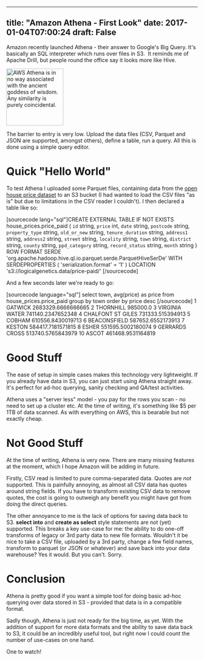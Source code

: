 
---
title: "Amazon Athena - First Look"
date: 2017-01-04T07:00:24
draft: False
---

Amazon recently launched Athena - their answer to Google's Big Query. It's basically an SQL interpreter which runs over files in S3. &nbsp;It reminds me of Apache Drill, but people round the office say it looks more like Hive.

<img class="noborder aligncenter wp-image-1241 size-thumbnail" src="http://logicalgenetics.com/wp-content/uploads/2017/01/athena-150x150.jpg" alt="AWS Athena is in no way associated with the ancient goddess of wisdom. Any similarity is purely coincidental." width="150" height="150">

The barrier to entry is very low. Upload the data files (CSV, Parquet and JSON are supported, amongst others), define a table, run a query. All this is done using a simple query editor.
# Quick "Hello World"
To test Athena I uploaded some Parquet files, containing data from the [open house price dataset](http://prod.publicdata.landregistry.gov.uk.s3-website-eu-west-1.amazonaws.com/pp-complete.csv) to an&nbsp;S3 bucket (I had wanted to load the CSV files "as is" but due to limitations in the CSV reader I couldn't). I then declared a table like so:

[sourcecode lang="sql"]CREATE EXTERNAL TABLE IF NOT EXISTS house_prices.price_paid (
`id` string,
`price` int,
`date` string,
`postcode` string,
`property_type` string,
`old_or_new` string,
`tenure_duration` string,
`address1` string,
`address2` string,
`street` string,
`locality` string,
`town` string,
`district` string,
`county` string,
`ppd_category` string,
`record_status` string,
`month` string
)
ROW FORMAT SERDE 'org.apache.hadoop.hive.ql.io.parquet.serde.ParquetHiveSerDe'
WITH SERDEPROPERTIES (
'serialization.format' = '1'
) LOCATION 's3://logicalgenetics.data/price-paid/'
[/sourcecode]

And a few seconds later we're ready to go:

[sourcecode language="sql"]
select town, avg(price) as price
from house_prices.price_paid
group by town
order by price desc
[/sourcecode]
1	GATWICK	2683329.6666666665
2	THORNHILL	985000.0
3	VIRGINIA WATER	741140.2347652348
4	CHALFONT ST GILES	731333.515394913
5	COBHAM	610556.8430019713
6	BEACONSFIELD	587652.6552173913
7	KESTON	584417.7181571815
8	ESHER	551595.5002180074
9	GERRARDS CROSS	513740.5765843979
10	ASCOT	461468.9531164819

# Good Stuff
The ease of setup in simple cases makes this technology very lightweight. If you already have data in S3, you can just start using Athena straight away. It's perfect for ad-hoc querying, sanity checking and QA/test activities.

Athena uses a "server less" model - you pay for the rows you scan - no need to set up a cluster etc. At the time of writing, it's something like $5 per 1TB of data scanned. As with everything on AWS, this is bearable but not exactly cheap.
# Not Good Stuff
At the time of writing, Athena is very new. There are many missing features at the moment, which I hope Amazon will be adding in future.

Firstly, CSV read is limited to pure comma-separated data. Quotes are&nbsp;*not* supported. This is painfully annoying, as almost all CSV data has quotes around string fields. If you have to transform existing CSV data to remove quotes, the cost is going to outweigh any benefit you might have got from doing the direct queries.

The other annoyance to me is the lack of options for saving data back to S3.&nbsp;<strong>select into</strong> and&nbsp;<strong>create as select</strong> style statements are not (yet) supported. This breaks a key use-case for me: the ability to do one-off transforms of legacy or 3rd party data to new file formats. Wouldn't it be nice to take a CSV file, uploaded by a 3rd party, change a few field names, transform to parquet (or JSON or whatever) and save back into your data warehouse? Yes it would. But you can't. Sorry.
# Conclusion
Athena is pretty good if you want a simple tool for doing basic ad-hoc querying over data stored in S3 - provided that data is in a compatible format.

Sadly though, Athena is just not ready for the big time, as yet. With the addition of support for more data formats and the ability to save data back to S3, it could be an incredibly useful tool, but right now I could count the number of use-cases on one hand.

One to watch!
